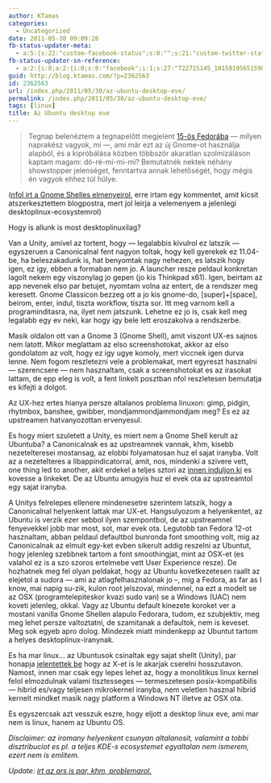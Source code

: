 ```yaml
---
author: KTamas
categories:
  - Uncategorized
date: 2011-05-30 09:09:28
fb-status-updater-meta:
  - a:5:{s:22:"custom-facebook-status";s:0:"";s:21:"custom-twitter-status";s:0:"";s:7:"fb-push";s:1:"1";s:7:"tw-push";s:1:"1";s:4:"push";s:1:"1";}
fb-status-updater-sn-reference:
  - a:2:{i:0;a:2:{i:0;s:8:"facebook";i:1;s:27:"722715145_10150195651590146";}i:1;a:2:{i:0;s:7:"twitter";i:1;s:17:"75096491877859328";}}
guid: http://blog.ktamas.com/?p=2362563
id: 2362563
url: /index.php/2011/05/30/az-ubuntu-desktop-eve/
permalink: /index.php/2011/05/30/az-ubuntu-desktop-eve/
tags: [linux]
title: Az Ubuntu desktop eve
---
```


> Tegnap belenéztem a tegnapelőtt megjelent [15-ös Fedorába](http://fedoraproject.org/hu/get-fedora) — milyen naprakész vagyok, mi —, ami már ezt az új Gnome-ot használja alapból, és a kipróbálása közben többször akaratlan szolmizáláson kaptam magam: dó-ré-mi-mi-mi? Bemutatnék nektek néhány showstopper jelenséget, fenntartva annak lehetőségét, hogy mégis én vagyok ehhez túl hülye.

([nfol irt a Gnome Shelles elmenyeirol](http://nfol.hu/post/1477/gnome-in-the-shell/), erre irtam egy kommentet, amit kicsit atszerkesztettem blogpostra, mert jol leirja a velemenyem a jelenlegi desktoplinux-ecosystemrol)

Hogy is allunk is most desktoplinuxilag?

Van a Unity, amivel az tortent, hogy &#8212; legalabbis kivulrol ez latszik &#8212; egyszeruen a Canonicalnal fent nagyon toltak, hogy kell gyerekek ez 11.04-be, ha beleszakadunk is, hat benyomtak nagy nehezen, es latszik hogy igen, ez igy, ebben a formaban nem jo. A launcher resze peldaul konkretan lagolt nekem egy viszonylag jo gepen (jo kis Thinkpad x61). Igen, beirtam az app nevenek elso par betujet, nyomtam volna az entert, de a rendszer meg keresett. Gnome Classicon bezzeg ott a jo kis gnome-do, [super]+[space], beirom, enter, indul, tiszta workflow, tiszta sor. Itt meg varnom kell a programinditasra, na, ilyet nem jatszunk. Lehetne ez jo is, csak kell meg legalabb egy ev neki, kar hogy igy bele lett eroszakolva a rendszerbe.

Masik oldalon ott van a Gnome 3 (Gnome Shell), amit viszont UX-es sajnos nem latott. Mikor meglattam az elso screenshotokat, akkor az elso gondolatom az volt, hogy ez igy ugye komoly, mert viccnek igen durva lenne. Nem fogom reszletezni vele a problemakat, mert egyreszt hasznalni &#8212; szerencsere &#8212; nem hasznaltam, csak a screenshotokat es az irasokat lattam, de epp eleg is volt, a fent linkelt posztban nfol reszletesen bemutatja es kifejti a dolgot.

Az UX-hez ertes hianya persze altalanos problema linuxon: gimp, pidgin, rhytmbox, banshee, gwibber, mondjammondjammondjam meg? Es ez az upstreamen hatvanyozottan ervenyesul.

Es hogy miert szuletett a Unity, es miert nem a Gnome Shell kerult az Ubuntuba? a Canonicalnak es az upstreamnek vannak, khm, kisebb nezetelteresei mostansag, az elobbi folyamatosan huz el sajat iranyba. Volt az a nezetelteres a libappindicatorral, amit, nos, mindenki a szivere vett, one thing led to another, akit erdekel a teljes sztori az [innen induljon ki](http://blogs.gnome.org/bolsh/2011/03/07/has-gnome-rejected-canonical-help/) es kovesse a linkeket. De az Ubuntu amugyis huz el evek ota az upstreamtol egy sajat iranyba.

A Unitys felrelepes ellenere mindenesetre szerintem latszik, hogy a Canonicalnal helyenkent lattak mar UX-et. Hangsulyozom a helyenkentet, az Ubuntu is verzik ezer sebbol ilyen szempontbol, de az upstreamnel fenyevekkel jobb mar most, sot, mar evek ota. Legutobb tan Fedora 12-ot hasznaltam, abban peldaul defaultbol bunronda font smoothing volt, mig az Canonicalnak az elmult egy-ket evben sikerult addig reszelni az Ubuntut, hogy jelenleg szebbnek tartom a font smoothingjat, mint az OSX-et (es valahol ez is a szo szoros ertelmebe vett User Experience resze). De hozhatnek meg fel olyan peldakat, hogy az Ubuntu kovetkezetesen raallt az elejetol a sudora &#8212; ami az atlagfelhasznalonak jo &#8211;, mig a Fedora, as far as I know, mai napig su-zik, kulon root jelszoval, mindennel, na ezt a modelt se az OSX (programtelepiteskor kvazi sudo van) se a Windows (UAC) nem koveti jelenleg, okkal. Vagy az Ubuntu default kinezete koroket ver a mostani vanilla Gnome Shellen alapulo Fedorara, tudom, ez szubjektiv, meg meg lehet persze valtoztatni, de szamitanak a defaultok, nem is keveset. Meg sok egyeb apro dolog. Mindezek miatt mindenkepp az Ubuntut tartom a helyes desktoplinux-iranynak.

Es ha mar linux&#8230; az Ubuntusok csinaltak egy sajat shellt (Unity), par honapja [jelentettek be](http://www.markshuttleworth.com/archives/551) hogy az X-et is le akarjak cserelni hosszutavon. Namost, innen mar csak egy lepes lehet az, hogy a monolitikus linux kernel felol elmozdulnak valami tisztesseges &#8212; termeszetesen posix-kompatibilis &#8212; hibrid es/vagy teljesen mikrokernel iranyba, nem veletlen hasznal hibrid kernelt mindket masik nagy platform a Windows NT illetve az OSX ota.

Es egyszercsak azt vesszuk eszre, hogy eljott a desktop linux eve, ami mar nem is linux, hanem az Ubuntu OS. </csillogoszem>

_Disclaimer: az iromany helyenkent csunyan altalanosit, valamint a tobbi disztribuciot es pl. a teljes KDE-s ecosystemet egyaltalan nem ismerem, ezert nem is emlitem._

_Update: [irt az ars is par, khm, problemarol.](http://blog.ktamas.com/index.php/2011/06/01/addendum-a-desktoplinuxos-temahoz/)_
